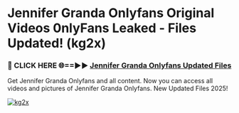 # Jennifer Granda Onlyfans Original Videos 0nlyFans Leaked - Files Updated! (kg2x)

<h3>🔴 CLICK HERE 🌐==►► <a href="https://tinyurl.com/2wckxsce" rel="nofollow">Jennifer Granda Onlyfans Updated Files</a></h3>

Get Jennifer Granda Onlyfans and all content. Now you can access all videos and pictures of Jennifer Granda Onlyfans. New Updated Files 2025!

[![kg2x](https://i.imgur.com/AFduVYN.gif)](https://tinyurl.com/2wckxsce)

